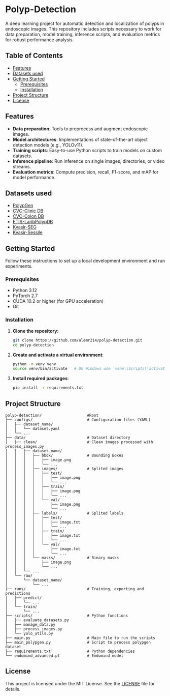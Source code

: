 # Polyp-Detection

A deep learning project for automatic detection and localization of polyps in endoscopic images. This repository includes scripts necessary to work for data preparation, model training, inference scripts, and evaluation metrics for robust performance analysis.

## Table of Contents

* [Features](#features)
* [Datasets used](#datasets-used)
* [Getting Started](#getting-started)
  * [Prerequisites](#prerequisites)
  * [Installation](#installation)
* [Project Structure](#project-structure)
* [License](#license)

## Features

* **Data preparation**: Tools to preprocess and augment endoscopic images.
* **Model architectures**: Implementations of state-of-the-art object detection models (e.g., YOLOv11).
* **Training scripts**: Easy-to-use Python scripts to train models on custom datasets.
* **Inference pipeline**: Run inference on single images, directories, or video streams.
* **Evaluation metrics**: Compute precision, recall, F1-score, and mAP for model performance.

## Datasets used

* [PolypGen](https://www.synapse.org/#!Synapse:syn45200214)
* [CVC-Clinic DB](https://www.kaggle.com/datasets/balraj98/cvcclinicdb/data)
* [CVC-Colon DB](https://www.kaggle.com/datasets/longvil/cvc-colondb)
* [ETIS-LaribPolypDB](https://www.kaggle.com/datasets/nguyenvoquocduong/etis-laribpolypdb)
* [Kvasir-SEG](https://www.kaggle.com/datasets/debeshjha1/kvasirseg)
* [Kvasir-Sessile](https://www.kaggle.com/datasets/debeshjha1/kvasirsessile)

## Getting Started

Follow these instructions to set up a local development environment and run experiments.

### Prerequisites

* Python 3.12
* PyTorch 2.7
* CUDA 10.2 or higher (for GPU acceleration)
* Git

### Installation

1. **Clone the repository**:

   ```bash
   git clone https://github.com/alemr214/polyp-detection.git
   cd polyp-detection
   ```

2. **Create and activate a virtual environment**:

   ```bash
   python -m venv venv
   source venv/bin/activate   # On Windows use `venv\\Scripts\\activate`
   ```

3. **Install required packages**:

   ```bash
   pip install -r requirements.txt
   ```

## Project Structure

```
polyp-detection/                    #Root
├── configs/                        # Configuration files (YAML)
│   ├── dataset_name/
│   │   └── dataset.yaml
│   └── ...
├── data/                           # Dataset directory
│   ├── clean/                      # Clean images processed with process_images.py
│   │   ├── dataset_name/
│   │   │   ├── bbox/               # Bounding Boxes
│   │   │   │   ├── image.png
│   │   │   │   └── ...
│   │   │   ├── images/             # Splited images
│   │   │   │   ├── test/
│   │   │   │   │   ├── image.png
│   │   │   │   │   └── ...
│   │   │   │   ├── train/
│   │   │   │   │   ├── image.png
│   │   │   │   │   └── ...
│   │   │   │   └── val/
│   │   │   │       ├── image.png
│   │   │   │       └── ...
│   │   │   ├── labels/             # Splited labels
│   │   │   │   ├── test/
│   │   │   │   │   ├── image.txt
│   │   │   │   │   └── ...
│   │   │   │   ├── train/
│   │   │   │   │   ├── image.txt
│   │   │   │   │   └── ...
│   │   │   │   └── val/
│   │   │   │       ├── image.txt
│   │   │   │       └── ...
│   │   │   └── masks/              # Binary masks
│   │   │       ├── image.png
│   │   │       └── ...
│   │   └── ...
│   └── raw/
│       └── dataset_name/
│           └── ...
├── runs/                           # Training, exporting and predictions
│   ├── predict/
│   │   └── ...
│   └── train/
│       └── ...
├── scripts/                        # Python functions
│   ├── evaluate_datasets.py
│   ├── manage_data.py
│   ├── process_images.py
│   └── yolo_utils.py
├── main.py                         # Main file to run the scripts
├── main_polypgen.py                # Script to process polypgen dataset
├── requirements.txt                # Python dependencies
└── endomind_advanced.pt            # Endomind model
```

## License

This project is licensed under the MIT License. See the [LICENSE](LICENSE) file for details.

